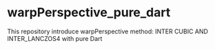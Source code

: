 # warpPerspective_pure_dart
This repository introduce warpPerspective method: INTER CUBIC AND INTER_LANCZOS4 with pure Dart
